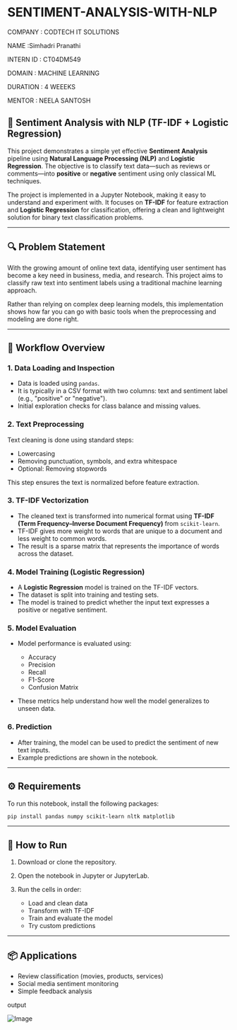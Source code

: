 # SENTIMENT-ANALYSIS-WITH-NLP
COMPANY : CODTECH IT SOLUTIONS

NAME :Simhadri Pranathi 

INTERN ID : CT04DM549

DOMAIN : MACHINE LEARNING

DURATION : 4 WEEEKS

MENTOR : NEELA SANTOSH


## 💬 Sentiment Analysis with NLP (TF-IDF + Logistic Regression)

This project demonstrates a simple yet effective **Sentiment Analysis** pipeline using **Natural Language Processing (NLP)** and **Logistic Regression**. The objective is to classify text data—such as reviews or comments—into **positive** or **negative** sentiment using only classical ML techniques.

The project is implemented in a Jupyter Notebook, making it easy to understand and experiment with. It focuses on **TF-IDF** for feature extraction and **Logistic Regression** for classification, offering a clean and lightweight solution for binary text classification problems.

---

## 🔍 Problem Statement

With the growing amount of online text data, identifying user sentiment has become a key need in business, media, and research. This project aims to classify raw text into sentiment labels using a traditional machine learning approach.

Rather than relying on complex deep learning models, this implementation shows how far you can go with basic tools when the preprocessing and modeling are done right.

---

## 🧠 Workflow Overview

### 1. **Data Loading and Inspection**

* Data is loaded using `pandas`.
* It is typically in a CSV format with two columns: text and sentiment label (e.g., "positive" or "negative").
* Initial exploration checks for class balance and missing values.

### 2. **Text Preprocessing**

Text cleaning is done using standard steps:

* Lowercasing
* Removing punctuation, symbols, and extra whitespace
* Optional: Removing stopwords

This step ensures the text is normalized before feature extraction.

### 3. **TF-IDF Vectorization**

* The cleaned text is transformed into numerical format using **TF-IDF (Term Frequency–Inverse Document Frequency)** from `scikit-learn`.
* TF-IDF gives more weight to words that are unique to a document and less weight to common words.
* The result is a sparse matrix that represents the importance of words across the dataset.

### 4. **Model Training (Logistic Regression)**

* A **Logistic Regression** model is trained on the TF-IDF vectors.
* The dataset is split into training and testing sets.
* The model is trained to predict whether the input text expresses a positive or negative sentiment.

### 5. **Model Evaluation**

* Model performance is evaluated using:

  * Accuracy
  * Precision
  * Recall
  * F1-Score
  * Confusion Matrix
* These metrics help understand how well the model generalizes to unseen data.

### 6. **Prediction**

* After training, the model can be used to predict the sentiment of new text inputs.
* Example predictions are shown in the notebook.

---

## ⚙️ Requirements

To run this notebook, install the following packages:

```bash
pip install pandas numpy scikit-learn nltk matplotlib
```

---

## 🚀 How to Run

1. Download or clone the repository.
2. Open the notebook in Jupyter or JupyterLab.
3. Run the cells in order:

   * Load and clean data
   * Transform with TF-IDF
   * Train and evaluate the model
   * Try custom predictions

---

## 📦 Applications

* Review classification (movies, products, services)
* Social media sentiment monitoring
* Simple feedback analysis

output

![Image](https://github.com/user-attachments/assets/a9c5530e-15e8-4d9f-88c7-468c66ffb102)

